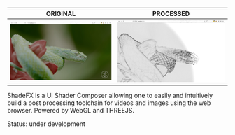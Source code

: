 |             ORIGINAL             |          PROCESSED          |
| :------------------------------: | :-------------------------: |
| ![original](assets/original.png) | ![processed](assets/pp.png) |

ShadeFX is a UI Shader Composer allowing one to easily and intuitively build a post processing toolchain for videos and images using the web browser.
Powered by WebGL and THREEJS.

Status: under development
